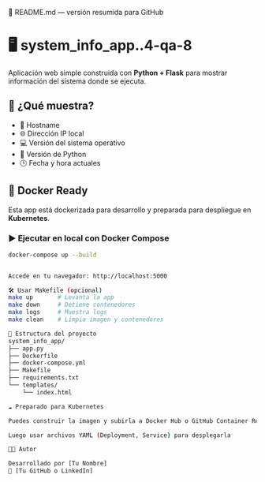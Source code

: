📄 README.md — versión resumida para GitHub
# 🖥️ system_info_app..4-qa-8

Aplicación web simple construida con **Python + Flask** para mostrar información del sistema donde se ejecuta.

## 🚀 ¿Qué muestra?

- 🧾 Hostname
- 🌐 Dirección IP local
- 💻 Versión del sistema operativo
- 🐍 Versión de Python
- 🕒 Fecha y hora actuales

## 🐳 Docker Ready

Esta app está dockerizada para desarrollo y preparada para despliegue en **Kubernetes**.

### ▶️ Ejecutar en local con Docker Compose

```bash
docker-compose up --build


Accede en tu navegador: http://localhost:5000

🛠️ Usar Makefile (opcional)
make up       # Levanta la app
make down     # Detiene contenedores
make logs     # Muestra logs
make clean    # Limpia imagen y contenedores

📁 Estructura del proyecto
system_info_app/
├── app.py
├── Dockerfile
├── docker-compose.yml
├── Makefile
├── requirements.txt
└── templates/
    └── index.html

☁️ Preparado para Kubernetes

Puedes construir la imagen y subirla a Docker Hub o GitHub Container Registry

Luego usar archivos YAML (Deployment, Service) para desplegarla

👨‍💻 Autor

Desarrollado por [Tu Nombre]
🔗 [Tu GitHub o LinkedIn]
